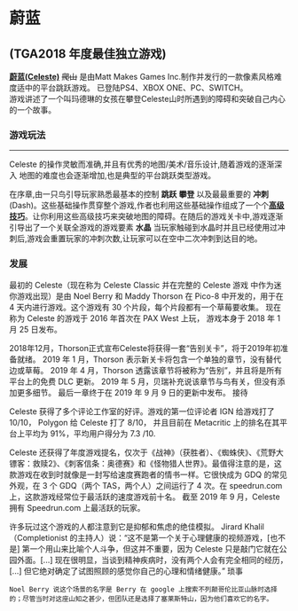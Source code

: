 # 蔚蓝 
## (TGA2018 年度最佳独立游戏) <!-- {docsify-ignore} -->
[**蔚蓝(Celeste)**][Steam] ~~爬山~~ 是由Matt Makes Games Inc.制作并发行的一款像素风格难度适中的平台跳跃游戏。
已登陆PS4、XBOX ONE、PC、SWITCH。  
游戏讲述了一个叫玛德琳的女孩在攀登Celeste山时所遇到的障碍和突破自己内心的一个故事。

### 游戏玩法
---
Celeste 的操作灵敏而准确,并且有优秀的地图/美术/音乐设计,随着游戏的逐渐深入 地图的难度也会逐渐增加,也是典型的平台跳跃类型游戏。  

在序章,由一只鸟引导玩家熟悉最基本的控制 **跳跃** **攀登** 以及最最重要的 **冲刺**(Dash)。这些基础操作贯穿整个游戏,作者也利用这些基础操作组成了一个个[**高级技巧**][高级技巧]。让你利用这些高级技巧来突破地图的障碍。在随后的游戏关卡中,游戏逐渐引导出了一个关联全游戏的游戏要素 **水晶** 当玩家触碰到水晶时并且已经使用过冲刺后,游戏会重置玩家的冲刺次数,让玩家可以在空中二次冲刺到达目的地。


### 发展

最初的 Celeste（现在称为 Celeste Classic 并在完整的 Celeste 游戏  中作为迷你游戏出现）是由 Noel Berry 和 Maddy Thorson 在 Pico-8 中开发的，用于在 4 天内进行游戏。这个游戏有 30 个片段，每个片段都有一个草莓要收集。 现在称为 Celeste 的游戏于 2016 年首次在 PAX West 上玩， 游戏本身于 2018 年 1 月 25 日发布。 

2018年12月，Thorson正式宣布Celeste将获得一套“告别关卡”，将于2019年初准备就绪。  2019 年 1 月，Thorson 表示新关卡将包含一个单独的章节，没有替代边或草莓。  2019 年 4 月，Thorson 透露该章节将被称为“告别”，并且将是所有平台上的免费 DLC 更新。  2019 年 5 月，贝瑞补充说该章节与鸟有关，但没有添加更多细节。 最后一章终于在 2019 年 9 月 9 日的更新中发布。
接待

Celeste 获得了多个评论工作室的好评。游戏的第一位评论者 IGN 给游戏打了 10/10， Polygon 给 Celeste 打了 8/10， 并且目前在 Metacritic 上的排名在其平台上平均为 91%，平均用户得分为 7.3 /10.

Celeste 还获得了年度游戏提名，仅次于《战神》（获胜者）、《蜘蛛侠》、《荒野大镖客：救赎2》、《刺客信条：奥德赛》和《怪物猎人世界》。最值得注意的是，这款游戏在收到时就像是一封写给速度赛跑者的情书一样。它很快成为 GDQ 的常见外观，在 3 个 GDQ（两个 TAS，两个人）之间运行了 4 次。在 speedrun.com 上，这款游戏经常位于最活跃的速度游戏前十名。 截至 2019 年 9 月，Celeste 拥有 Speedrun.com 上最活跃的玩家。

许多玩过这个游戏的人都注意到它是抑郁和焦虑的绝佳模拟。 Jirard Khalil（Completionist 的主持人）说：“这不是第一个关于心理健康的视频游戏，[也不是] 第一个用山来比喻个人斗争，但这并不重要，因为 Celeste 只是敲门它就在公园外面。[...] 现在很明显，当谈到精神疾病时，没有两个人会有完全相同的经历，[...] 但它绝对确定了试图照顾的感觉你自己的心理和情绪健康。”
琐事

    Noel Berry 说这个场景的名字是 Berry 在 google 上搜索不列颠哥伦比亚山脉时选择的；尽管当时对这座山知之甚少，但团队还是选择了塞莱斯特山，因为他们喜欢它的名字。



[Steam]: https://store.steampowered.com/app/504230/Celeste/
[高级技巧]: zh-cn/Celeste/Advanced/README.md

